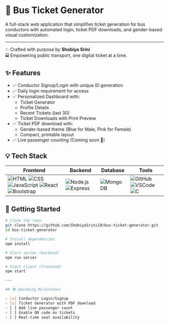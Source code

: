 # 🚌 Bus Ticket Generator

A full-stack web application that simplifies ticket generation for bus conductors with automated login, ticket PDF downloads, and gender-based visual customization.

---

✨ Crafted with purpose by **Shobiya Srini**  
🚍 Empowering public transport, one digital ticket at a time.

## ✨ Features

- ✅ Conductor Signup/Login with unique ID generation
- ✅ Daily login requirement for access
- ✅ Personalized Dashboard with:
  - Ticket Generator
  - Profile Details
  - Recent Tickets (last 30)
  - Ticket Downloads with Print Preview
- ✅ Ticket PDF download with:
  - Gender-based theme (Blue for Male, Pink for Female)
  - Compact, printable layout
- ✅ Live passenger counting (Coming soon 🚧)

## 💡 Tech Stack

| Frontend | Backend | Database | Tools |
|----------|---------|----------|-------|
| ![HTML](https://img.shields.io/badge/HTML5-E34F26?style=flat-square&logo=html5&logoColor=white) ![CSS](https://img.shields.io/badge/CSS3-1572B6?style=flat-square&logo=css3&logoColor=white) ![JavaScript](https://img.shields.io/badge/JavaScript-F7DF1E?style=flat-square&logo=javascript&logoColor=black) ![React](https://img.shields.io/badge/React-20232A?style=flat-square&logo=react&logoColor=61DAFB) ![Bootstrap](https://img.shields.io/badge/Bootstrap-563D7C?style=flat-square&logo=bootstrap&logoColor=white) | ![Node.js](https://img.shields.io/badge/Node.js-339933?style=flat-square&logo=nodedotjs&logoColor=white) ![Express](https://img.shields.io/badge/Express.js-000000?style=flat-square&logo=express&logoColor=white) | ![MongoDB](https://img.shields.io/badge/MongoDB-4EA94B?style=flat-square&logo=mongodb&logoColor=white) | ![GitHub](https://img.shields.io/badge/GitHub-181717?style=flat-square&logo=github) ![VSCode](https://img.shields.io/badge/VS%20Code-007ACC?style=flat-square&logo=visual-studio-code&logoColor=white) ![C](https://img.shields.io/badge/C-00599C?style=flat-square&logo=c&logoColor=white) |

## 🚀 Getting Started

```bash
# Clone the repo
git clone https://github.com/ShobiyaSrini19/bus-ticket-generator.git
cd bus-ticket-generator

# Install dependencies
npm install

# Start server (backend)
npm run server

# Start client (frontend)
npm start

---

## 🛠️ Upcoming Milestones

- [x] Conductor Login/Signup
- [x] Ticket Generator with PDF download
- [ ] Add live passenger count
- [ ] Enable QR code on tickets
- [ ] Real-time seat availability
